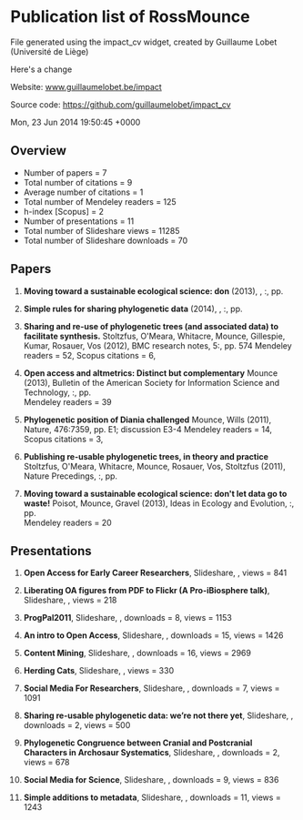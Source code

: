 # Publication list of RossMounce
 File generated using the impact_cv widget, created by Guillaume Lobet (Université de Liège) 

Here's a change

 Website: www.guillaumelobet.be/impact 

 Source code: https://github.com/guillaumelobet/impact_cv 

 Mon, 23 Jun 2014 19:50:45 +0000
 
## Overview 
 - Number of papers = 7 
 - Total number of citations = 9 
 - Average number of citations = 1 
 - Total number of Mendeley readers = 125 
 - h-index [Scopus] = 2 
 - Number of presentations = 11 
 - Total number of Slideshare views = 11285 
 - Total number of Slideshare downloads = 70 

## Papers 
1. **Moving toward a sustainable ecological science: don** 
 (2013), , :, pp.  

 
2. **Simple rules for sharing phylogenetic data** 
 (2014), , :, pp.  

 
3. **Sharing and re-use of phylogenetic trees (and associated data) to facilitate synthesis.** 
Stoltzfus, O'Meara, Whitacre, Mounce, Gillespie, Kumar, Rosauer, Vos (2012), BMC research notes, 5:, pp. 574 
Mendeley readers = 52, Scopus citations = 6, 
 
4. **Open access and altmetrics: Distinct but complementary** 
Mounce (2013), Bulletin of the American Society for Information Science and Technology, :, pp.  
Mendeley readers = 39
 
5. **Phylogenetic position of Diania challenged** 
Mounce, Wills (2011), Nature, 476:7359, pp. E1; discussion E3-4 
Mendeley readers = 14, Scopus citations = 3, 
 
6. **Publishing re-usable phylogenetic trees, in theory and practice** 
Stoltzfus, O'Meara, Whitacre, Mounce, Rosauer, Vos, Stoltzfus (2011), Nature Precedings, :, pp.  

 
7. **Moving toward a sustainable ecological science: don't let data go to waste!** 
Poisot, Mounce, Gravel (2013), Ideas in Ecology and Evolution, :, pp.  
Mendeley readers = 20
 
## Presentations 
1. **Open Access for Early Career Researchers**, 
Slideshare, , views = 841
 
2. **Liberating OA figures from PDF to Flickr (A Pro-iBiosphere talk)**, 
Slideshare, , views = 218
 
3. **ProgPal2011**, 
Slideshare, , downloads = 8, views = 1153
 
4. **An intro to Open Access**, 
Slideshare, , downloads = 15, views = 1426
 
5. **Content Mining**, 
Slideshare, , downloads = 16, views = 2969
 
6. **Herding Cats**, 
Slideshare, , views = 330
 
7. **Social Media For Researchers**, 
Slideshare, , downloads = 7, views = 1091
 
8. **Sharing re-usable phylogenetic data: we&rsquo;re not there yet**, 
Slideshare, , downloads = 2, views = 500
 
9. **Phylogenetic Congruence between Cranial and Postcranial Characters in Archosaur Systematics**, 
Slideshare, , downloads = 2, views = 678
 
10. **Social Media for Science**, 
Slideshare, , downloads = 9, views = 836
 
11. **Simple additions to metadata**, 
Slideshare, , downloads = 11, views = 1243
 
